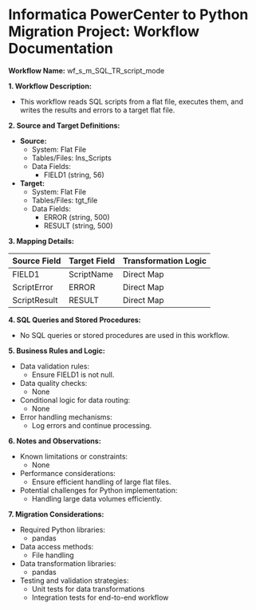 # Informatica PowerCenter to Python Migration Project: Workflow Documentation

**Workflow Name:** wf_s_m_SQL_TR_script_mode

**1. Workflow Description:**

*   This workflow reads SQL scripts from a flat file, executes them, and writes the results and errors to a target flat file.

**2. Source and Target Definitions:**

*   **Source:**
    *   System: Flat File
    *   Tables/Files: Ins_Scripts
    *   Data Fields: 
        *   FIELD1 (string, 56)
*   **Target:**
    *   System: Flat File
    *   Tables/Files: tgt_file
    *   Data Fields: 
        *   ERROR (string, 500)
        *   RESULT (string, 500)

**3. Mapping Details:**

| Source Field | Target Field | Transformation Logic |
|---|---|---|
| FIELD1 | ScriptName | Direct Map |
| ScriptError | ERROR | Direct Map |
| ScriptResult | RESULT | Direct Map |

**4. SQL Queries and Stored Procedures:**

*   No SQL queries or stored procedures are used in this workflow.

**5. Business Rules and Logic:**

*   Data validation rules:
    *   Ensure FIELD1 is not null.
*   Data quality checks:
    *   None
*   Conditional logic for data routing:
    *   None
*   Error handling mechanisms:
    *   Log errors and continue processing.

**6. Notes and Observations:**

*   Known limitations or constraints:
    *   None
*   Performance considerations:
    *   Ensure efficient handling of large flat files.
*   Potential challenges for Python implementation:
    *   Handling large data volumes efficiently.

**7. Migration Considerations:**

*   Required Python libraries:
    *   pandas
*   Data access methods:
    *   File handling
*   Data transformation libraries:
    *   pandas
*   Testing and validation strategies:
    *   Unit tests for data transformations
    *   Integration tests for end-to-end workflow
